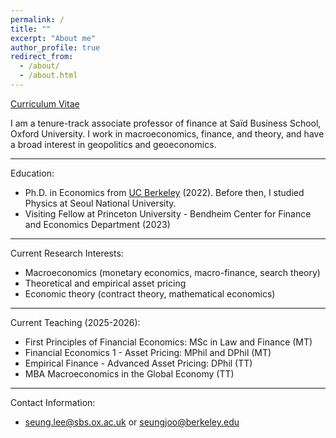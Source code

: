 ```yaml
---
permalink: /
title: ""
excerpt: "About me"
author_profile: true
redirect_from: 
  - /about/
  - /about.html
---
```


[Curriculum Vitae](/files/cv.pdf)




I am a tenure-track associate professor of finance at Saïd Business School, Oxford University. I work in macroeconomics, finance, and theory, and have a broad interest in geopolitics and geoeconomics.

-----

Education:

* Ph.D. in Economics from [UC Berkeley](https://econ.berkeley.edu/) (2022). Before then, I studied Physics at Seoul National University.
* Visiting Fellow at Princeton University - Bendheim Center for Finance and Economics Department (2023)          

-----

Current Research Interests:

* Macroeconomics (monetary economics, macro-finance, search theory)
* Theoretical and empirical asset pricing
* Economic theory (contract theory, mathematical economics)


-----

Current Teaching (2025-2026):

* First Principles of Financial Economics: MSc in Law and Finance (MT)
* Financial Economics 1 - Asset Pricing: MPhil and DPhil (MT)
* Empirical Finance - Advanced Asset Pricing: DPhil (TT)
* MBA Macroeconomics in the Global Economy (TT)

-----

Contact Information:

* seung.lee@sbs.ox.ac.uk or seungjoo@berkeley.edu
